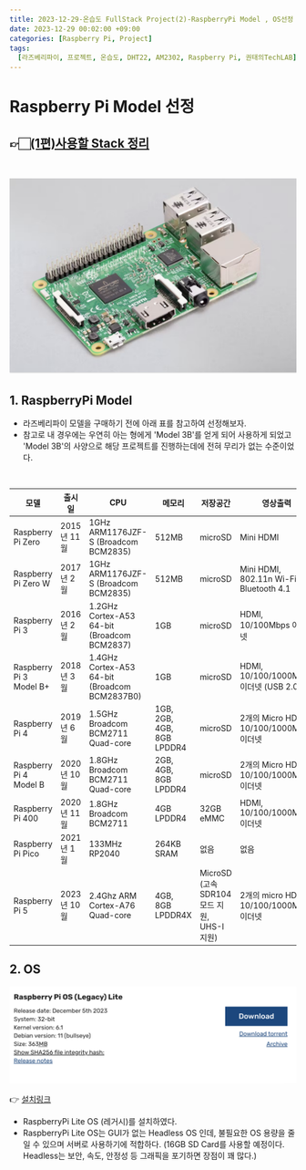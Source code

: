 ```yaml
---
title: 2023-12-29-온습도 FullStack Project(2)-RaspberryPi Model , OS선정
date: 2023-12-29 00:02:00 +09:00
categories: [Raspberry Pi, Project]
tags:
  [라즈베리파이, 프로젝트, 온습도, DHT22, AM2302, Raspberry Pi, 권태의TechLAB]
---
```


# Raspberry Pi Model 선정

## 👉🏻[(1편)사용할 Stack 정리](https://yuribini.github.io/posts/%EC%98%A8%EC%8A%B5%EB%8F%84-FullStack-Project-%EA%B0%81-Stack%EC%97%90-%EB%8C%80%ED%95%B4/)

<br>

![Hardware](/images/Hardware.png)

## 1. RaspberryPi Model

- 라즈베리파이 모델을 구매하기 전에 아래 표를 참고하여 선정해보자.
- 참고로 내 경우에는 우연히 아는 형에게 'Model 3B'를 얻게 되어 사용하게 되었고 'Model 3B'의 사양으로 해당 프로젝트를 진행하는데에 전혀 무리가 없는 수준이었다.

<br>

| 모델                    | 출시일      | CPU                                           | 메모리                    | 저장공간  | 영상출력                               | 가격    |
| ----------------------- | ----------- | --------------------------------------------- | ------------------------- | --------- | ---------------------------------------- | ------- |
| Raspberry Pi Zero       | 2015년 11월 | 1GHz ARM1176JZF-S (Broadcom BCM2835)          | 512MB                     | microSD   | Mini HDMI                                | $5      |
| Raspberry Pi Zero W     | 2017년 2월  | 1GHz ARM1176JZF-S (Broadcom BCM2835)          | 512MB                     | microSD   | Mini HDMI, 802.11n Wi-Fi, Bluetooth 4.1  | $10     |
| Raspberry Pi 3          | 2016년 2월  | 1.2GHz Cortex-A53 64-bit (Broadcom BCM2837)   | 1GB                       | microSD   | HDMI, 10/100Mbps 이더넷                  | $35     |
| Raspberry Pi 3 Model B+ | 2018년 3월  | 1.4GHz Cortex-A53 64-bit (Broadcom BCM2837B0) | 1GB                       | microSD   | HDMI, 10/100/1000Mbps 이더넷 (USB 2.0)   | $35     |
| Raspberry Pi 4          | 2019년 6월  | 1.5GHz Broadcom BCM2711 Quad-core             | 1GB, 2GB, 4GB, 8GB LPDDR4 | microSD   | 2개의 Micro HDMI, 10/100/1000Mbps 이더넷 | $35부터 |
| Raspberry Pi 4 Model B  | 2020년 10월 | 1.8GHz Broadcom BCM2711 Quad-core             | 2GB, 4GB, 8GB LPDDR4      | microSD   | 2개의 Micro HDMI, 10/100/1000Mbps 이더넷 | $35부터 |
| Raspberry Pi 400        | 2020년 11월 | 1.8GHz Broadcom BCM2711                       | 4GB LPDDR4                | 32GB eMMC | HDMI, 10/100/1000Mbps 이더넷             | $70     |
| Raspberry Pi Pico       | 2021년 1월  | 133MHz RP2040                                 | 264KB SRAM                | 없음      | 없음                                     | $4      |
| Raspberry Pi 5          | 2023년 10월 | 2.4Ghz ARM Cortex-A76 Quad-core | 4GB, 8GB LPDDR4X | MicroSD (고속 SDR104 모드 지원, UHS-I 지원) | 2개의 micro HDMI, 10/100/1000Mbps 이더넷 | $60 부터 |


## 2. OS

![RaspberryPiOS](/images/RaspberryPi_OS.png)

👉 [설치링크](https://www.raspberrypi.com/software/operating-systems/)

- RaspberryPi Lite OS (레거시)를 설치하였다.
- RaspberryPi Lite OS는 GUI가 없는 Headless OS 인데, 불필요한 OS 용량을 줄일 수 있으며 서버로 사용하기에 적합하다. (16GB SD Card를 사용할 예정이다. Headless는 보안, 속도, 안정성 등 그래픽을 포기하면 장점이 꽤 많다.)

